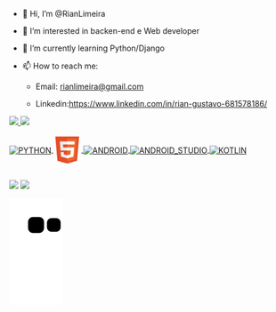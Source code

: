 - 👋 Hi, I’m @RianLimeira
- 👀 I’m interested in backen-end e Web developer
- 🌱 I’m currently learning Python/Django 
- 📫 How to reach me:
  
   - Email: rianlimeira@gmail.com
   
   - Linkedin:https://www.linkedin.com/in/rian-gustavo-681578186/

<div align="">
 <a href="https://github.com/RianLimeira">
 <img height="160em" src="https://github-readme-stats.vercel.app/api?username=RianLimeira&show_icons=true&theme=radical&include_all_commits=true&count_private=true"/>
 <img height="160em" src="https://github-readme-stats.vercel.app/api/top-langs/?username=RianLimeira&layout=compact&langs_count=7&theme=radical"/>
</div>
<div style="display: inline_block"><br>
 
  <img align="center" alt="PYTHON" height="50" width="50" src="https://cdn.jsdelivr.net/gh/devicons/devicon/icons/python/python-original.svg">
  <img align="center" alt="HTML" height="50" width="50" src="https://raw.githubusercontent.com/devicons/devicon/master/icons/html5/html5-original.svg">
  <img align="center" alt="ANDROID" height="50" width="50" src="https://cdn.jsdelivr.net/gh/devicons/devicon/icons/android/android-original-wordmark.svg">
  <img align="center" alt="ANDROID_STUDIO" height="50" width="50" src="https://cdn.jsdelivr.net/gh/devicons/devicon/icons/androidstudio/androidstudio-original.svg">
  <img align="center" alt="KOTLIN" height="50" width="50" src="https://cdn.jsdelivr.net/gh/devicons/devicon/icons/kotlin/kotlin-original.svg">
  
  ##
  
  <a href = "mailto:rianlimeira@gmail.com"><img src="https://img.shields.io/badge/-Gmail-%23333?style=for-the-badge&logo=gmail&logoColor=white" target="_blank"></a>
  <a href="https://www.linkedin.com/in/rian-gustavo-681578186/" target="_blank"><img src="https://img.shields.io/badge/-LinkedIn-%230077B5?style=for-the-badge&logo=linkedin&logoColor=white" target="_blank"></a> 


![snake gif](https://github.com/RianLimeira/RianLimeira/blob/output/github-contribution-grid-snake.svg)
   

<!---
RianLimeira/RianLimeira is a ✨ special ✨ repository because its `README.md` (this file) appears on your GitHub profile.
You can click the Preview link to take a look at your changes.
--->
